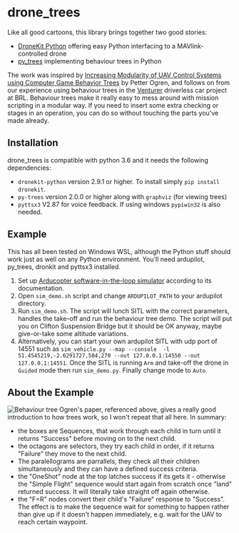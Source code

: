 # drone_trees
Like all good cartoons, this library brings together two good stories:
* [DroneKit Python](https://github.com/dronekit/dronekit-python) offering easy Python interfacing to a MAVlink-controlled drone
* [py_trees](https://github.com/splintered-reality/py_trees) implementing behaviour trees in Python

The work was inspired by [Increasing Modularity of UAV Control Systems using Computer Game Behavior Trees](https://arc.aiaa.org/doi/pdf/10.2514/6.2012-4458) by Petter Ogren, and follows on from our experience using behaviour trees in the [Venturer](https://www.venturer-cars.com/) driverless car project at BRL.  Behaviour trees make it really easy to mess around with mission scripting in a modular way.  If you need to insert some extra checking or stages in an operation, you can do so without touching the parts you've made already.

## Installation
drone_trees is compatible with python 3.6 and it needs the following dependencies:
* `dronekit-python` version 2.9.1 or higher. To install simply `pip install dronekit`.
* `py-trees` version 2.0.0 or higher along with `graphviz` (for viewing trees)
* `pyttsx3` V2.87 for voice feedback. If using windows `pypiwin32` is also needed.

## Example

This has all been tested on Windows WSL, although the Python stuff should work just as well on any Python environment.  You'll need ardupilot, py_trees, dronkit and pyttsx3 installed.

1. Set up [Arducopter software-in-the-loop simulator](http://ardupilot.org/dev/docs/sitl-simulator-software-in-the-loop.html) according to its documentation.
2. Open `sim_demo.sh` script and change `ARDUPILOT_PATH` to your ardupilot directory.
3. Run `sim_demo.sh`. The script will lunch SITL with the correct parameters, handles the take-off and run the behaviour tree demo. The script will put you on Clifton Suspension Bridge but it should be OK anyway, maybe give-or-take some altitude variations.
4. Alternatively, you can start your own ardupilot SITL with udp port of 14551 such as `sim_vehicle.py --map --console  -l 51.4545219,-2.6291727,584,270 --out 127.0.0.1:14550 --out 127.0.0.1:14551`.  Once the SITL is running `Arm` and take-off the drone in `Guided` mode then run `sim_demo.py`. Finally change mode to `Auto`.

## About the Example
![Behaviour tree](https://raw.githubusercontent.com/hiradg/drone_trees/dev-che/example.png)
Ogren's paper, referenced above, gives a really good introduction to how trees work, so I won't repeat that all here.  In summary:
* the boxes are Sequences, that work through each child in turn until it returns "Success" before moving on to the next child.
* the octagons are selectors, they try each child in order, if it returns "Failure" they move to the next child.
* The paralellograms are parrallels, they check all their children simultaneously and they can have a defined success criteria.
* the "OneShot" node at the top latches success if its gets it - otherwise the "Simple Flight" sequence would start again from scratch once "land" returned success.  It will literally take straight off again otherwise.
* the "F=R" nodes convert their child's "Failure" response to "Success".  The effect is to make the sequence wait for something to happen rather than give up if it doesn't happen immediately, e.g. wait for the UAV to reach certain waypoint.